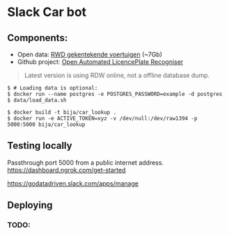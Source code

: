 # Slack Car bot

## Components:
- Open data: [RWD gekentekende voertuigen](https://opendata.rdw.nl/Voertuigen/Open-Data-RDW-Gekentekende_voertuigen/m9d7-ebf2) (~7Gb)
- Github project: [Open Automated LicencePlate Recogniser](https://github.com/openalpr/openalpr)


> Latest version is using RDW online, not a offline database dump.

    $ # Loading data is optional:
    $ docker run --name postgres -e POSTGRES_PASSWORD=example -d postgres
    $ data/load_data.sh
    
    $ docker build -t bija/car_lookup .
    $ docker run -e ACTIVE_TOKEN=xyz -v /dev/null:/dev/raw1394 -p 5000:5000 bija/car_lookup


## Testing locally 

Passthrough port 5000 from a public internet address.
https://dashboard.ngrok.com/get-started

https://godatadriven.slack.com/apps/manage


## Deploying



### TODO:
 
 